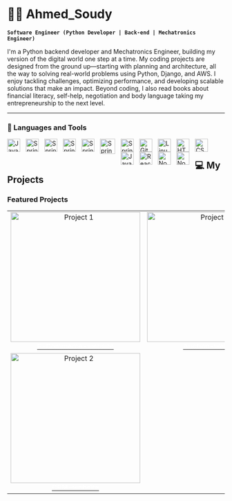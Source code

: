 # 🏄‍♂️ Ahmed_Soudy

**`Software Engineer (Python Developer | Back-end | Mechatronics Engineer)`**

I'm a Python backend developer and Mechatronics Engineer, building my version of the digital world one step at a time. My coding projects are designed from the ground up—starting with planning and architecture, all the way to solving real-world problems using Python, Django, and AWS. I enjoy tackling challenges, optimizing performance, and developing scalable solutions that make an impact. Beyond coding, I also read books about financial literacy, self-help, negotiation and body language taking my entrepreneurship to the next level.

   <p align="left">
      <a></a> 
      <a></a> 
      <a></a>
      <a></a>
   </p>

---

### 🧰 Languages and Tools
<img align="left" alt="Java" width="30px" style="padding-right:10px;" src="https://cdn.jsdelivr.net/gh/devicons/devicon@latest/icons/python/python-original.svg" />


<img align="left" alt="Spring" width="30px" style="padding-right:10px;" src="https://www.svgrepo.com/show/353657/django-icon.svg" />

<img align="left" alt="Spring" width="30px" style="padding-right:10px;" src="https://encrypted-tbn0.gstatic.com/images?q=tbn:ANd9GcTK-FlJIWEjzqqJ07jjWJlhoAjU7gKLX_EQ_w&s" />


<img align="left" alt="Spring" width="30px" style="padding-right:10px;" src="https://cdn.jsdelivr.net/gh/devicons/devicon@latest/icons/azuresqldatabase/azuresqldatabase-original.svg" />

<img align="left" alt="Spring" width="30px" style="padding-right:10px;" src="https://cdn.jsdelivr.net/gh/devicons/devicon@latest/icons/postgresql/postgresql-original-wordmark.svg" />


<img align="left" alt="Spring" width="35px" style="padding-right:10px;" src="https://cdn.jsdelivr.net/gh/devicons/devicon@latest/icons/docker/docker-original.svg" />

<img align="left" alt="Spring" width="30px" style="padding-right:10px;" src="https://cdn.jsdelivr.net/gh/devicons/devicon@latest/icons/amazonwebservices/amazonwebservices-original-wordmark.svg" />





<img align="left" alt="Git" width="30px" style="padding-right:10px;" src="https://cdn.jsdelivr.net/gh/devicons/devicon/icons/git/git-original.svg" />
<img align="left" alt="Linux" width="30px" style="padding-right:10px;" src="https://cdn.jsdelivr.net/gh/devicons/devicon/icons/linux/linux-original.svg" />
<img align="left" alt="HTML" width="30px" style="padding-right:10px;" src="https://cdn.jsdelivr.net/gh/devicons/devicon/icons/html5/html5-plain.svg" />
<img align="left" alt="CSS" width="30px" style="padding-right:10px;" src="https://cdn.jsdelivr.net/gh/devicons/devicon/icons/css3/css3-plain.svg" />
<img align="left" alt="JavaScript" width="30px" style="padding-right:10px;" src="https://cdn.jsdelivr.net/gh/devicons/devicon/icons/javascript/javascript-plain.svg" />
<img align="left" alt="React" width="30px" style="padding-right:10px;" src="https://cdn.jsdelivr.net/gh/devicons/devicon/icons/react/react-original.svg" />
<img align="left" alt="NodeJS" width="30px" style="padding-right:10px;" src="https://cdn.jsdelivr.net/gh/devicons/devicon/icons/nodejs/nodejs-original.svg" />

<img align="left" alt="NodeJS" width="30px" style="padding-right:10px;" src="https://cdn.jsdelivr.net/gh/devicons/devicon@latest/icons/azure/azure-original.svg" />


<br />

## 💻 My Projects

### Featured Projects

<table>
  <tr>
    <td align="center">
      <a href="https://github.com/Ahmedsoudy12/E-Commerce-website">
        <img src="https://code4berry.com/img/works/ecommerce.jpg" alt="Project 1" width="300px"/>
        <br />
        <span style="color: white; text-decoration: none;"><strong>E-Commerce-website</strong></span>
      </a>
    </td>
    <td align="center">
      <a href="https://github.com/Ahmedsoudy12/Auction-website">
        <img src="https://www.orientsoftware.com/Themes/Content/Images/blog/2023-06-05/how-to-build-auction-website.jpg" alt="Project 3" width="300px"/>
        <br />
        <span style="color: white; text-decoration: none;"><strong>Auction-website</strong></span>
      </a>
    </td>
  <td align="center">
      <a href="https://github.com/Ahmedsoudy12/Django-CRM">
        <img src="https://i.imgur.com/A562ntR.png" alt="Project 2" width="300px"/>
        <br />
        <span style="color: white; text-decoration: none;"><strong>Cryptocurrency Trading Bot</strong></span>
      </a>
    </td>
   </tr>
  <td align="center">
      <a href="https://github.com/Ahmedsoudy12/Django-CRM">
        <img src="https://market-resized.envatousercontent.com/previews/files/101016168/2a.UCM-CRM-dashboard-desktop.png?w=590&h=300&cf_fit=crop&crop=top&format=auto&q=85&s=d440adcef1a2e8e14c9613e30a4aed7de2b7e7374e2ad3ec18f5bd0f092135e7" alt="Project 2" width="300px"/>
        <br />
        <span style="color: white; text-decoration: none;"><strong>CRM-website</strong></span>
      </a>
    </td>
</table>

